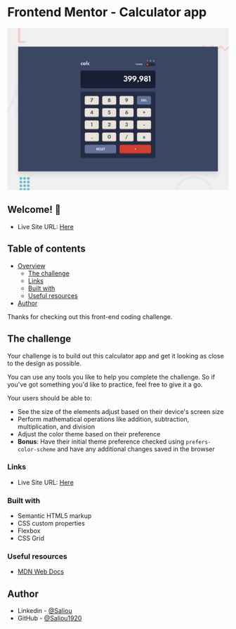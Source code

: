 # Frontend Mentor - Calculator app

![Design preview for the Calculator app coding challenge](./design/desktop-preview.jpg)

## Welcome! 👋

- Live Site URL: [Here](https://saliou1920.github.io/3-column-preview-card-component/)

## Table of contents

- [Overview](#overview)
  - [The challenge](#the-challenge)
  - [Links](#links)
  - [Built with](#built-with)
  - [Useful resources](#useful-resources)
- [Author](#author)

Thanks for checking out this front-end coding challenge.

## The challenge

Your challenge is to build out this calculator app and get it looking as close to the design as possible.

You can use any tools you like to help you complete the challenge. So if you've got something you'd like to practice, feel free to give it a go.

Your users should be able to:

- See the size of the elements adjust based on their device's screen size
- Perform mathematical operations like addition, subtraction, multiplication, and division
- Adjust the color theme based on their preference
- **Bonus**: Have their initial theme preference checked using `prefers-color-scheme` and have any additional changes saved in the browser

### Links

- Live Site URL: [Here](https://saliou1920.github.io/Calculator-App/)

### Built with

- Semantic HTML5 markup
- CSS custom properties
- Flexbox
- CSS Grid

### Useful resources

- [MDN Web Docs](https://developer.mozilla.org/en-US/docs/Web/CSS/CSS_Grid_Layout/Basic_Concepts_of_Grid_Layout)

## Author

- Linkedin - [@Saliou](https://www.linkedin.com/in/saliou-diop-527741112/)
- GitHub - [@Saliou1920](https://github.com/Saliou1920)
